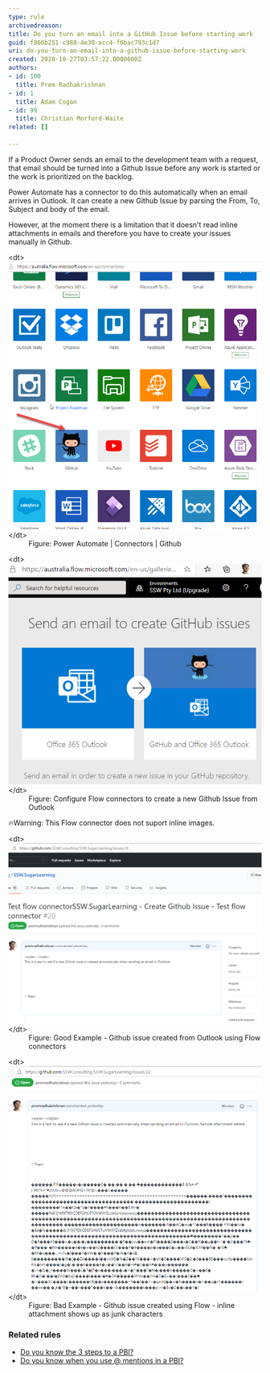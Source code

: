 ```yaml
---
type: rule
archivedreason: 
title: Do you turn an email into a GitHub Issue before starting work
guid: f866b251-c988-4e30-acc4-f6bac793c1d7
uri: do-you-turn-an-email-into-a-github-issue-before-starting-work
created: 2020-10-27T03:57:22.0000000Z
authors:
- id: 100
  title: Prem Radhakrishnan
- id: 1
  title: Adam Cogan
- id: 99
  title: Christian Morford-Waite
related: []

---
```


If a Product Owner sends an email to the development team with a request, that email should be turned into a Github Issue before any work is started or the work is prioritized on the backlog. 



Power Automate has a connector to do this automatically when an email arrives in Outlook. It can create a new Github Issue by parsing the From, To, Subject and body of the email. 




However, at the moment there is a limitation that it doesn't read inline attachments in emails and therefore you have to create your issues manually in Github.


<!--endintro-->

<dl class="image">&lt;dt&gt;
         <img src="email-to-github-issue2.png" alt="In Power Automate choose Github" style="width:800px;">
      &lt;/dt&gt;<dd>Figure: Power Automate | Connectors | Github<br></dd></dl><dl class="image">&lt;dt&gt;
         <img src="email-to-github-issue1.png" alt="Use Flow connectors in Power Automate to create a new Github Issue from Outlook">
      &lt;/dt&gt;<dd>Figure: Configure Flow connectors to create a new Github Issue from Outlook<br></dd></dl>
🔥Warning: This Flow connector does not suport inline images.


<dl class="goodImage">&lt;dt&gt;
         <img src="email-to-github-issue3.png" alt="Good Example - Github issue created automatically from Outlook">
      &lt;/dt&gt;  
      <dd>Figure: Good Example - Github issue created from Outlook using Flow connectors <br></dd></dl>

 
<dl class="badImage">&lt;dt&gt;
         <img src="email-to-github-issue.png" alt="Bad Example - inline attachment shows up as junk characters">
      &lt;/dt&gt;  
      <dd>Figure: Bad Example - Github issue created using Flow - inline attachment shows up as junk characters<br></dd></dl>


### Related rules


* [Do you know the 3 steps to a PBI?](/_layouts/15/FIXUPREDIRECT.ASPX?WebId=3dfc0e07-e23a-4cbb-aac2-e778b71166a2&TermSetId=07da3ddf-0924-4cd2-a6d4-a4809ae20160&TermId=2c4dfc14-8084-4277-ae5e-7f5f692e4065)
* [Do you know when you use @ mentions in a PBI?](/_layouts/15/FIXUPREDIRECT.ASPX?WebId=3dfc0e07-e23a-4cbb-aac2-e778b71166a2&TermSetId=07da3ddf-0924-4cd2-a6d4-a4809ae20160&TermId=efd6c91e-7cc5-4473-a299-9104c8fd6e0d)
